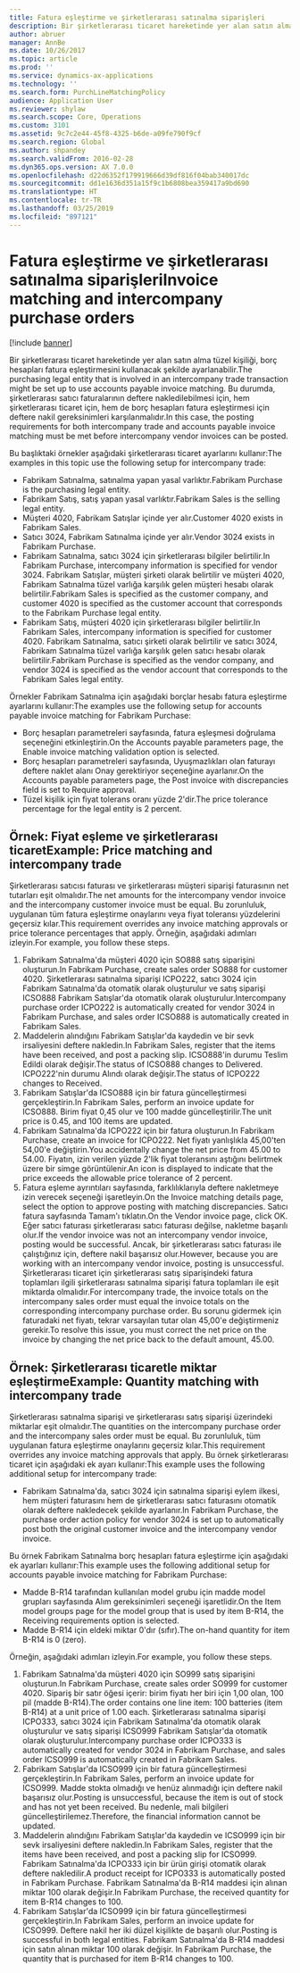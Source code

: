 ```yaml
---
title: Fatura eşleştirme ve şirketlerarası satınalma siparişleri
description: Bir şirketlerarası ticaret hareketinde yer alan satın alma tüzel kişiliği, borç hesapları fatura eşleştirmesini kullanacak şekilde ayarlanabilir. Bu durumda, şirketlerarası satıcı faturalarının deftere nakledilebilmesi için, hem şirketlerarası ticaret için, hem de borç hesapları fatura eşleştirmesi için deftere nakil gereksinimleri karşılanmalıdır.
author: abruer
manager: AnnBe
ms.date: 10/26/2017
ms.topic: article
ms.prod: ''
ms.service: dynamics-ax-applications
ms.technology: ''
ms.search.form: PurchLineMatchingPolicy
audience: Application User
ms.reviewer: shylaw
ms.search.scope: Core, Operations
ms.custom: 3101
ms.assetid: 9c7c2e44-45f8-4325-b6de-a09fe790f9cf
ms.search.region: Global
ms.author: shpandey
ms.search.validFrom: 2016-02-28
ms.dyn365.ops.version: AX 7.0.0
ms.openlocfilehash: d22d6352f179919666d39df816f04bab340017dc
ms.sourcegitcommit: dd1e1636d351a15f9c1b6808bea359417a9bd690
ms.translationtype: HT
ms.contentlocale: tr-TR
ms.lasthandoff: 03/25/2019
ms.locfileid: "897121"
---
```

# <a name="invoice-matching-and-intercompany-purchase-orders"></a><span data-ttu-id="d6950-104">Fatura eşleştirme ve şirketlerarası satınalma siparişleri</span><span class="sxs-lookup"><span data-stu-id="d6950-104">Invoice matching and intercompany purchase orders</span></span>

[!include [banner](../includes/banner.md)]

<span data-ttu-id="d6950-105">Bir şirketlerarası ticaret hareketinde yer alan satın alma tüzel kişiliği, borç hesapları fatura eşleştirmesini kullanacak şekilde ayarlanabilir.</span><span class="sxs-lookup"><span data-stu-id="d6950-105">The purchasing legal entity that is involved in an intercompany trade transaction might be set up to use accounts payable invoice matching.</span></span> <span data-ttu-id="d6950-106">Bu durumda, şirketlerarası satıcı faturalarının deftere nakledilebilmesi için, hem şirketlerarası ticaret için, hem de borç hesapları fatura eşleştirmesi için deftere nakil gereksinimleri karşılanmalıdır.</span><span class="sxs-lookup"><span data-stu-id="d6950-106">In this case, the posting requirements for both intercompany trade and accounts payable invoice matching must be met before intercompany vendor invoices can be posted.</span></span>

<span data-ttu-id="d6950-107">Bu başlıktaki örnekler aşağıdaki şirketlerarası ticaret ayarlarını kullanır:</span><span class="sxs-lookup"><span data-stu-id="d6950-107">The examples in this topic use the following setup for intercompany trade:</span></span>
-   <span data-ttu-id="d6950-108">Fabrikam Satınalma, satınalma yapan yasal varlıktır.</span><span class="sxs-lookup"><span data-stu-id="d6950-108">Fabrikam Purchase is the purchasing legal entity.</span></span>
-   <span data-ttu-id="d6950-109">Fabrikam Satış, satış yapan yasal varlıktır.</span><span class="sxs-lookup"><span data-stu-id="d6950-109">Fabrikam Sales is the selling legal entity.</span></span>
-   <span data-ttu-id="d6950-110">Müşteri 4020, Fabrikam Satışlar içinde yer alır.</span><span class="sxs-lookup"><span data-stu-id="d6950-110">Customer 4020 exists in Fabrikam Sales.</span></span>
-   <span data-ttu-id="d6950-111">Satıcı 3024, Fabrikam Satınalma içinde yer alır.</span><span class="sxs-lookup"><span data-stu-id="d6950-111">Vendor 3024 exists in Fabrikam Purchase.</span></span>
-   <span data-ttu-id="d6950-112">Fabrikam Satınalma, satıcı 3024 için şirketlerarası bilgiler belirtilir.</span><span class="sxs-lookup"><span data-stu-id="d6950-112">In Fabrikam Purchase, intercompany information is specified for vendor 3024.</span></span> <span data-ttu-id="d6950-113">Fabrikam Satışlar, müşteri şirketi olarak belirtilir ve müşteri 4020, Fabrikam Satınalma tüzel varlığa karşılık gelen müşteri hesabı olarak belirtilir.</span><span class="sxs-lookup"><span data-stu-id="d6950-113">Fabrikam Sales is specified as the customer company, and customer 4020 is specified as the customer account that corresponds to the Fabrikam Purchase legal entity.</span></span>
-   <span data-ttu-id="d6950-114">Fabrikam Satış, müşteri 4020 için şirketlerarası bilgiler belirtilir.</span><span class="sxs-lookup"><span data-stu-id="d6950-114">In Fabrikam Sales, intercompany information is specified for customer 4020.</span></span> <span data-ttu-id="d6950-115">Fabrikam Satınalma, satıcı şirketi olarak belirtilir ve satıcı 3024, Fabrikam Satınalma tüzel varlığa karşılık gelen satıcı hesabı olarak belirtilir.</span><span class="sxs-lookup"><span data-stu-id="d6950-115">Fabrikam Purchase is specified as the vendor company, and vendor 3024 is specified as the vendor account that corresponds to the Fabrikam Sales legal entity.</span></span>

<span data-ttu-id="d6950-116">Örnekler Fabrikam Satınalma için aşağıdaki borçlar hesabı fatura eşleştirme ayarlarını kullanır:</span><span class="sxs-lookup"><span data-stu-id="d6950-116">The examples use the following setup for accounts payable invoice matching for Fabrikam Purchase:</span></span>
-   <span data-ttu-id="d6950-117">Borç hesapları parametreleri sayfasında, fatura eşleşmesi doğrulama seçeneğini etkinleştirin.</span><span class="sxs-lookup"><span data-stu-id="d6950-117">On the Accounts payable parameters page, the Enable invoice matching validation option is selected.</span></span>
-   <span data-ttu-id="d6950-118">Borç hesapları parametreleri sayfasında, Uyuşmazlıkları olan faturayı deftere naklet alanı Onay gerektiriyor seçeneğine ayarlanır.</span><span class="sxs-lookup"><span data-stu-id="d6950-118">On the Accounts payable parameters page, the Post invoice with discrepancies field is set to Require approval.</span></span>
-   <span data-ttu-id="d6950-119">Tüzel kişilik için fiyat tolerans oranı yüzde 2'dir.</span><span class="sxs-lookup"><span data-stu-id="d6950-119">The price tolerance percentage for the legal entity is 2 percent.</span></span>

## <a name="example-price-matching-and-intercompany-trade"></a><span data-ttu-id="d6950-120"> Örnek: Fiyat eşleme ve şirketlerarası ticaret</span><span class="sxs-lookup"><span data-stu-id="d6950-120">Example: Price matching and intercompany trade</span></span>
<span data-ttu-id="d6950-121">Şirketlerarası satıcısı faturası ve şirketlerarası müşteri siparişi faturasının net tutarları eşit olmalıdır.</span><span class="sxs-lookup"><span data-stu-id="d6950-121">The net amounts for the intercompany vendor invoice and the intercompany customer invoice must be equal.</span></span> <span data-ttu-id="d6950-122">Bu zorunluluk, uygulanan tüm fatura eşleştirme onaylarını veya fiyat toleransı yüzdelerini geçersiz kılar.</span><span class="sxs-lookup"><span data-stu-id="d6950-122">This requirement overrides any invoice matching approvals or price tolerance percentages that apply.</span></span> <span data-ttu-id="d6950-123">Örneğin, aşağıdaki adımları izleyin.</span><span class="sxs-lookup"><span data-stu-id="d6950-123">For example, you follow these steps.</span></span>
1.  <span data-ttu-id="d6950-124">Fabrikam Satınalma'da müşteri 4020 için SO888 satış siparişini oluşturun.</span><span class="sxs-lookup"><span data-stu-id="d6950-124">In Fabrikam Purchase, create sales order SO888 for customer 4020.</span></span> <span data-ttu-id="d6950-125">Şirketlerarası satınalma siparişi ICPO222, satıcı 3024 için Fabrikam Satınalma'da otomatik olarak oluşturulur ve satış siparişi ICSO888 Fabrikam Satışlar'da otomatik olarak oluşturulur.</span><span class="sxs-lookup"><span data-stu-id="d6950-125">Intercompany purchase order ICPO222 is automatically created for vendor 3024 in Fabrikam Purchase, and sales order ICSO888 is automatically created in Fabrikam Sales.</span></span>
2.  <span data-ttu-id="d6950-126">Maddelerin alındığını Fabrikam Satışlar'da kaydedin ve bir sevk irsaliyesini deftere nakledin.</span><span class="sxs-lookup"><span data-stu-id="d6950-126">In Fabrikam Sales, register that the items have been received, and post a packing slip.</span></span> <span data-ttu-id="d6950-127">ICSO888'in durumu Teslim Edildi olarak değişir.</span><span class="sxs-lookup"><span data-stu-id="d6950-127">The status of ICSO888 changes to Delivered.</span></span> <span data-ttu-id="d6950-128">ICPO222'nin durumu Alındı olarak değişir.</span><span class="sxs-lookup"><span data-stu-id="d6950-128">The status of ICPO222 changes to Received.</span></span>
3.  <span data-ttu-id="d6950-129">Fabrikam Satışlar'da ICSO888 için bir fatura güncelleştirmesi gerçekleştirin.</span><span class="sxs-lookup"><span data-stu-id="d6950-129">In Fabrikam Sales, perform an invoice update for ICSO888.</span></span> <span data-ttu-id="d6950-130">Birim fiyat 0,45 olur ve 100 madde güncelleştirilir.</span><span class="sxs-lookup"><span data-stu-id="d6950-130">The unit price is 0.45, and 100 items are updated.</span></span>
4.  <span data-ttu-id="d6950-131">Fabrikam Satınalma'da ICPO222 için bir fatura oluşturun.</span><span class="sxs-lookup"><span data-stu-id="d6950-131">In Fabrikam Purchase, create an invoice for ICPO222.</span></span> <span data-ttu-id="d6950-132">Net fiyatı yanlışlıkla 45,00'ten 54,00'e değiştirin.</span><span class="sxs-lookup"><span data-stu-id="d6950-132">You accidentally change the net price from 45.00 to 54.00.</span></span> <span data-ttu-id="d6950-133">Fiyatın, izin verilen yüzde 2'lik fiyat toleransını aştığını belirtmek üzere bir simge görüntülenir.</span><span class="sxs-lookup"><span data-stu-id="d6950-133">An icon is displayed to indicate that the price exceeds the allowable price tolerance of 2 percent.</span></span>
5.  <span data-ttu-id="d6950-134">Fatura eşleme ayrıntıları sayfasında, farklılıklarıyla deftere nakletmeye izin verecek seçeneği işaretleyin.</span><span class="sxs-lookup"><span data-stu-id="d6950-134">On the Invoice matching details page, select the option to approve posting with matching discrepancies.</span></span> <span data-ttu-id="d6950-135">Satıcı fatura sayfasında Tamam'ı tıklatın.</span><span class="sxs-lookup"><span data-stu-id="d6950-135">On the Vendor invoice page, click OK.</span></span> <span data-ttu-id="d6950-136">Eğer satıcı faturası şirketlerarası satıcı faturası değilse, nakletme başarılı olur.</span><span class="sxs-lookup"><span data-stu-id="d6950-136">If the vendor invoice was not an intercompany vendor invoice, posting would be successful.</span></span> <span data-ttu-id="d6950-137">Ancak, bir şirketlerarası satıcı faturası ile çalıştığınız için, deftere nakil başarısız olur.</span><span class="sxs-lookup"><span data-stu-id="d6950-137">However, because you are working with an intercompany vendor invoice, posting is unsuccessful.</span></span> <span data-ttu-id="d6950-138">Şirketlerarası ticaret için şirketlerarası satış siparişindeki fatura toplamları ilgili şirketlerarası satınalma siparişi fatura toplamları ile eşit miktarda olmalıdır.</span><span class="sxs-lookup"><span data-stu-id="d6950-138">For intercompany trade, the invoice totals on the intercompany sales order must equal the invoice totals on the corresponding intercompany purchase order.</span></span> <span data-ttu-id="d6950-139">Bu sorunu gidermek için faturadaki net fiyatı, tekrar varsayılan tutar olan 45,00'e değiştirmeniz gerekir.</span><span class="sxs-lookup"><span data-stu-id="d6950-139">To resolve this issue, you must correct the net price on the invoice by changing the net price back to the default amount, 45.00.</span></span>

## <a name="example-quantity-matching-with-intercompany-trade"></a><span data-ttu-id="d6950-140"> Örnek: Şirketlerarası ticaretle miktar eşleştirme</span><span class="sxs-lookup"><span data-stu-id="d6950-140">Example: Quantity matching with intercompany trade</span></span>
<span data-ttu-id="d6950-141">Şirketlerarası satınalma siparişi ve şirketlerarası satış siparişi üzerindeki miktarlar eşit olmalıdır.</span><span class="sxs-lookup"><span data-stu-id="d6950-141">The quantities on the intercompany purchase order and the intercompany sales order must be equal.</span></span> <span data-ttu-id="d6950-142">Bu zorunluluk, tüm uygulanan fatura eşleştirme onaylarını geçersiz kılar.</span><span class="sxs-lookup"><span data-stu-id="d6950-142">This requirement overrides any invoice matching approvals that apply.</span></span> <span data-ttu-id="d6950-143">Bu örnek şirketlerarası ticaret için aşağıdaki ek ayarı kullanır:</span><span class="sxs-lookup"><span data-stu-id="d6950-143">This example uses the following additional setup for intercompany trade:</span></span>
-   <span data-ttu-id="d6950-144">Fabrikam Satınalma'da, satıcı 3024 için satınalma siparişi eylem ilkesi, hem müşteri faturasını hem de şirketlerarası satıcı faturasını otomatik olarak deftere nakledecek şekilde ayarlanır.</span><span class="sxs-lookup"><span data-stu-id="d6950-144">In Fabrikam Purchase, the purchase order action policy for vendor 3024 is set up to automatically post both the original customer invoice and the intercompany vendor invoice.</span></span>

<span data-ttu-id="d6950-145">Bu örnek Fabrikam Satınalma borç hesapları fatura eşleştirme için aşağıdaki ek ayarları kullanır:</span><span class="sxs-lookup"><span data-stu-id="d6950-145">This example uses the following additional setup for accounts payable invoice matching for Fabrikam Purchase:</span></span>
-   <span data-ttu-id="d6950-146">Madde B-R14 tarafından kullanılan model grubu için madde model grupları sayfasında Alım gereksinimleri seçeneği işaretlidir.</span><span class="sxs-lookup"><span data-stu-id="d6950-146">On the Item model groups page for the model group that is used by item B-R14, the Receiving requirements option is selected.</span></span>
-   <span data-ttu-id="d6950-147">Madde B-R14 için eldeki miktar 0'dır (sıfır).</span><span class="sxs-lookup"><span data-stu-id="d6950-147">The on-hand quantity for item B-R14 is 0 (zero).</span></span>

<span data-ttu-id="d6950-148">Örneğin, aşağıdaki adımları izleyin.</span><span class="sxs-lookup"><span data-stu-id="d6950-148">For example, you follow these steps.</span></span>
1.  <span data-ttu-id="d6950-149">Fabrikam Satınalma'da müşteri 4020 için SO999 satış siparişini oluşturun.</span><span class="sxs-lookup"><span data-stu-id="d6950-149">In Fabrikam Purchase, create sales order SO999 for customer 4020.</span></span> <span data-ttu-id="d6950-150">Sipariş bir satır öğesi içerir: birim fiyatı her biri için 1,00 olan, 100 pil (madde B-R14).</span><span class="sxs-lookup"><span data-stu-id="d6950-150">The order contains one line item: 100 batteries (item B-R14) at a unit price of 1.00 each.</span></span> <span data-ttu-id="d6950-151">Şirketlerarası satınalma siparişi ICPO333, satıcı 3024 için Fabrikam Satınalma'da otomatik olarak oluşturulur ve satış siparişi ICSO999 Fabrikam Satışlar'da otomatik olarak oluşturulur.</span><span class="sxs-lookup"><span data-stu-id="d6950-151">Intercompany purchase order ICPO333 is automatically created for vendor 3024 in Fabrikam Purchase, and sales order ICSO999 is automatically created in Fabrikam Sales.</span></span>
2.  <span data-ttu-id="d6950-152">Fabrikam Satışlar'da ICSO999 için bir fatura güncelleştirmesi gerçekleştirin.</span><span class="sxs-lookup"><span data-stu-id="d6950-152">In Fabrikam Sales, perform an invoice update for ICSO999.</span></span> <span data-ttu-id="d6950-153">Madde stokta olmadığı ve henüz alınmadığı için deftere nakil başarısız olur.</span><span class="sxs-lookup"><span data-stu-id="d6950-153">Posting is unsuccessful, because the item is out of stock and has not yet been received.</span></span> <span data-ttu-id="d6950-154">Bu nedenle, mali bilgileri güncelleştirilemez.</span><span class="sxs-lookup"><span data-stu-id="d6950-154">Therefore, the financial information cannot be updated.</span></span>
3.  <span data-ttu-id="d6950-155">Maddelerin alındığını Fabrikam Satışlar'da kaydedin ve ICSO999 için bir sevk irsaliyesini deftere nakledin.</span><span class="sxs-lookup"><span data-stu-id="d6950-155">In Fabrikam Sales, register that the items have been received, and post a packing slip for ICSO999.</span></span> <span data-ttu-id="d6950-156">Fabrikam Satınalma'da ICPO333 için bir ürün girişi otomatik olarak deftere nakledilir.</span><span class="sxs-lookup"><span data-stu-id="d6950-156">A product receipt for ICPO333 is automatically posted in Fabrikam Purchase.</span></span> <span data-ttu-id="d6950-157">Fabrikam Satınalma'da B-R14 maddesi için alınan miktar 100 olarak değişir.</span><span class="sxs-lookup"><span data-stu-id="d6950-157">In Fabrikam Purchase, the received quantity for item B-R14 changes to 100.</span></span>
4.  <span data-ttu-id="d6950-158">Fabrikam Satışlar'da ICSO999 için bir fatura güncelleştirmesi gerçekleştirin.</span><span class="sxs-lookup"><span data-stu-id="d6950-158">In Fabrikam Sales, perform an invoice update for ICSO999.</span></span> <span data-ttu-id="d6950-159">Deftere nakil her iki düzel kişilikte de başarılı olur.</span><span class="sxs-lookup"><span data-stu-id="d6950-159">Posting is successful in both legal entities.</span></span> <span data-ttu-id="d6950-160">Fabrikam Satınalma'da B-R14 maddesi için satın alınan miktar 100 olarak değişir. </span><span class="sxs-lookup"><span data-stu-id="d6950-160">In Fabrikam Purchase, the quantity that is purchased for item B-R14 changes to 100.</span></span>





